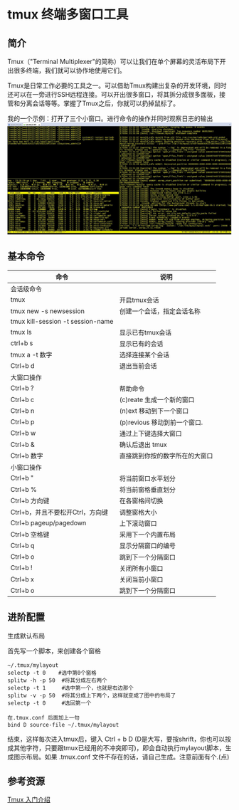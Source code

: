 # tmux 终端多窗口工具

## 简介

Tmux（"Terminal Multiplexer"的简称）可以让我们在单个屏幕的灵活布局下开出很多终端，我们就可以协作地使用它们。

Tmux是日常工作必要的工具之一。可以借助Tmux构建出复杂的开发环境，同时还可以在一旁进行SSH远程连接。可以开出很多窗口，将其拆分成很多面板，接管和分离会话等等。掌握了Tmux之后，你就可以扔掉鼠标了。

我的一个示例：打开了三个小窗口。进行命令的操作并同时观察日志的输出
![tmux](./pic/tmux.JPG)

## 基本命令

| 命令 | 说明 |
|--------|--------|
|会话级命令||
|tmux |开启tmux会话|
|tmux new -s newsession| 创建一个会话，指定会话名称|
|tmux kill-session -t session-name
|tmux ls |显示已有tmux会话|
|ctrl+b s|显示已有的会话|
|tmux a -t 数字 |选择连接某个会话 |
|Ctrl+b d| 退出当前会话|
| 大窗口操作||
|Ctrl+b ? | 帮助命令|
|Ctrl+b c | (c)reate 生成一个新的窗口|
|Ctrl+b n | (n)ext 移动到下一个窗口|
|Ctrl+b p | (p)revious 移动到前一个窗口.|
|Ctrl+b w| 通过上下键选择大窗口
|Ctrl+b & | 确认后退出 tmux |
|Ctrl+b 数字| 直接跳到你按的数字所在的大窗口|
|小窗口操作||
| Ctrl+b  "    |    将当前窗口水平划分     |
| Ctrl+b %   |    将当前窗格垂直划分     |
|Ctrl+b 方向键 | 在各窗格间切换          |
|Ctrl+b，并且不要松开Ctrl，方向键 | 调整窗格大小|
|Ctrl+b pageup/pagedown| 上下滚动窗口|
|Ctrl+b 空格键 | 采用下一个内置布局 |
|Ctrl+b q |  显示分隔窗口的编号 |
|Ctrl+b o | 跳到下一个分隔窗口 |
|Ctrl+b ! | 关闭所有小窗口 |
|Ctrl+b x | 关闭当前小窗口 |
|Ctrl+b o | 跳到下一个分隔窗口 |

## 进阶配置

生成默认布局

首先写一个脚本，来创建各个窗格

```
~/.tmux/mylayout
selectp -t 0    #选中第0个窗格
splitw -h -p 50  #将其分成左右两个
selectp -t 1     #选中第一个，也就是右边那个
splitw -v -p 50  #将其分成上下两个，这样就变成了图中的布局了
selectp -t 0     #选回第一个

在.tmux.conf 后面加上一句
bind D source-file ~/.tmux/mylayout
```

结束，这样每次进入tmux后，键入 Ctrl + b D (D是大写，要按shrift，你也可以按成其他字符，只要跟tmux已经用的不冲突即可)，即会自动执行mylayout脚本，生成图示布局。如果 .tmux.conf 文件不存在的话，请自己生成。注意前面有个.(点)

## 参考资源

[Tmux 入门介绍](http://blog.jobbole.com/87278/)

